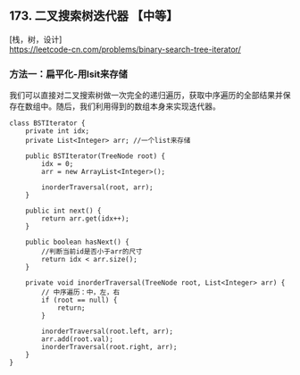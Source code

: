 ## 173. 二叉搜索树迭代器 【中等】      
[栈，树，设计]        
https://leetcode-cn.com/problems/binary-search-tree-iterator/        

### 方法一：扁平化-用lsit来存储       
我们可以直接对二叉搜索树做一次完全的递归遍历，获取中序遍历的全部结果并保存在数组中。随后，我们利用得到的数组本身来实现迭代器。     
```
class BSTIterator {  
    private int idx;
    private List<Integer> arr; //一个list来存储

    public BSTIterator(TreeNode root) {
        idx = 0;
        arr = new ArrayList<Integer>();

        inorderTraversal(root, arr);
    }

    public int next() {
        return arr.get(idx++);
    }

    public boolean hasNext() {
        //判断当前id是否小于arr的尺寸 
        return idx < arr.size();
    }

    private void inorderTraversal(TreeNode root, List<Integer> arr) {
        // 中序遍历：中，左，右  
        if (root == null) {
            return;
        }

        inorderTraversal(root.left, arr);
        arr.add(root.val);
        inorderTraversal(root.right, arr);
    }
}

```


